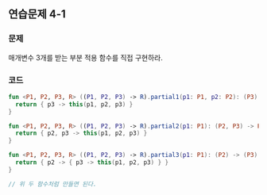 ## 연습문제 4-1

### 문제

매개변수 3개를 받는 부분 적용 함수를 직접 구현하라.

### 코드

```kotlin
fun <P1, P2, P3, R> ((P1, P2, P3) -> R).partial1(p1: P1, p2: P2): (P3) -> R {
  return { p3 -> this(p1, p2, p3) }
}

fun <P1, P2, P3, R> ((P1, P2, P3) -> R).partial2(p1: P1): (P2, P3) -> R {
  return { p2, p3 -> this(p1, p2, p3) }
}

fun <P1, P2, P3, R> ((P1, P2, P3) -> R).partial3(p1: P1): (P2) -> (P3) -> R {
  return { p2 -> { p3 -> this(p1, p2, p3) } }
}

// 위 두 함수처럼 만들면 된다.
```
